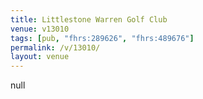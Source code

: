 ```yaml
---
title: Littlestone Warren Golf Club
venue: v13010
tags: [pub, "fhrs:289626", "fhrs:489676"]
permalink: /v/13010/
layout: venue
---
```

null